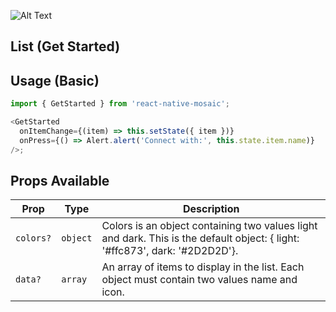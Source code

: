 ![Alt Text](https://drive.google.com/uc?export=view&id=1ZK29srbFMcrGTp3RWomVhQ5T7YIB6-oS)

## List (Get Started)

## Usage (Basic)

```js
import { GetStarted } from 'react-native-mosaic';

<GetStarted
  onItemChange={(item) => this.setState({ item })}
  onPress={() => Alert.alert('Connect with:', this.state.item.name)}
/>;
```

## Props Available

| Prop      | Type     | Description                                                                                                                 |
| --------- | -------- | --------------------------------------------------------------------------------------------------------------------------- |
| `colors?` | `object` | Colors is an object containing two values light and dark. This is the default object: { light: '#ffc873', dark: '#2D2D2D'}. |
| `data?`   | `array`  | An array of items to display in the list. Each object must contain two values name and icon.                                |
